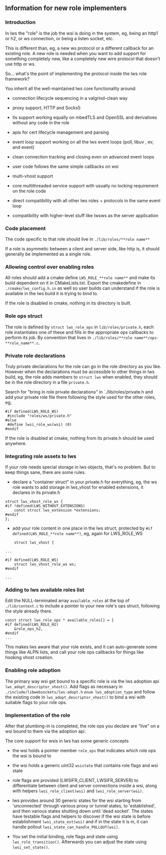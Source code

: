 ## Information for new role implementers

### Introduction

In lws the "role" is the job the wsi is doing in the system, eg,
being an http1 or h2, or ws connection, or being a listen socket, etc.

This is different than, eg, a new ws protocol or a different callback
for an existing role.  A new role is needed when you want to add support for
something completely new, like a completely new wire protocol that
doesn't use http or ws.

So... what's the point of implementing the protocol inside the lws role framework?

You inherit all the well-maintained lws core functionality around:

 - connection lifecycle sequencing in a valgrind-clean way

 - proxy support, HTTP and Socks5

 - tls support working equally on mbedTLS and OpenSSL and derivatives without any code in the role

 - apis for cert lifecycle management and parsing

 - event loop support working on all the lws event loops (poll, libuv , ev, and event)

 - clean connection tracking and closing even on advanced event loops

 - user code follows the same simple callbacks on wsi

 - multi-vhost support

 - core multithreaded service support with usually no locking requirement on the role code

 - direct compatibility with all other lws roles + protocols in the same event loop

 - compatibility with higher-level stuff like lwsws as the server application

### Code placement

The code specific to that role should live in `./lib/roles/**role name**`

If a role is asymmetic between a client and server side, like http is, it
should generally be implemented as a single role.

### Allowing control over enabling roles

All roles should add a cmake define `LWS_ROLE_**role name**` and make its build
dependent on it in CMakeLists.txt.  Export the cmakedefine in `./cmake/lws_config.h.in`
as well so user builds can understand if the role is available in the lws build it is
trying to bind to.

If the role is disabled in cmake, nothing in its directory is built.

### Role ops struct

The role is defined by `struct lws_role_ops` in `lib/roles/private.h`,
each role instantiates one of these and fills in the appropriate ops
callbacks to perform its job.  By convention that lives in
`./lib/roles/**role name**/ops-**role_name**.c`.

### Private role declarations

Truly private declarations for the role can go in the role directory as you like.
However when the declarations must be accessible to other things in lws build, eg,
the role adds members to `struct lws` when enabled, they should be in the role
directory in a file `private.h`.

Search for "bring in role private declarations" in `./lib/roles/private.h
and add your private role file there following the style used for the other roles,
eg,

```
#if defined(LWS_ROLE_WS)
 #include "roles/ws/private.h"
#else
 #define lwsi_role_ws(wsi) (0)
#endif
```

If the role is disabled at cmake, nothing from its private.h should be used anywhere.

### Integrating role assets to lws

If your role needs special storage in lws objects, that's no problem.  But to keep
things sane, there are some rules.

 - declare a "container struct" in your private.h for everything, eg, the ws role wants
   to add storage in lws_vhost for enabled extensions, it declares in its private.h

```
struct lws_vhost_role_ws {
#if !defined(LWS_WITHOUT_EXTENSIONS)
	const struct lws_extension *extensions;
#endif
};
```

 - add your role content in one place in the lws struct, protected by `#if defined(LWS_ROLE_**role name**)`,
   eg, again for LWS_ROLE_WS

```
	struct lws_vhost {

...

#if defined(LWS_ROLE_WS)
	struct lws_vhost_role_ws ws;
#endif

...
```

### Adding to lws available roles list

Edit the NULL-terminated array `available_roles` at the top of `./lib/context.c` to include
a pointer to your new role's ops struct, following the style already there.

```
const struct lws_role_ops * available_roles[] = {
#if defined(LWS_ROLE_H2)
	&role_ops_h2,
#endif
...
```

This makes lws aware that your role exists, and it can auto-generate some things like
ALPN lists, and call your role ops callbacks for things like hooking vhost creation.

### Enabling role adoption

The primary way wsi get bound to a specific role is via the lws adoption api
`lws_adopt_descriptor_vhost()`.  Add flags as necessary in `./include/libwebsockets/lws-adopt.h`
`enum lws_adoption_type` and follow the existing code in `lws_adopt_descriptor_vhost()`
to bind a wsi with suitable flags to your role ops.

### Implementation of the role

After that plumbing-in is completed, the role ops you declare are "live" on a wsi
bound to them via the adoption api.

The core support for wsis in lws has some generic concepts

 - the wsi holds a pointer member `role_ops` that indicates which role ops the
   wsi is bound to

 - the wsi holds a generic uint32 `wsistate` that contains role flags and wsi state

 - role flags are provided (LWSIFR_CLIENT, LWSIFR_SERVER) to differentiate between
   client and server connections inside a wsi, along with helpers `lwsi_role_client(wsi)`
   and `lwsi_role_server(wsi)`.

 - lws provides around 30 generic states for the wsi starting from 'unconnected' through
   various proxy or tunnel states, to 'established', and then various states shutting
   down until 'dead socket'.  The states have testable flags and helpers to discover if
   the wsi state is before establishment `lwsi_state_est(wsi)` and if in the state it is
   in, it can handle pollout `lwsi_state_can_handle_POLLOUT(wsi)`.

 - You set the initial binding, role flags and state using `lws_role_transition()`.  Afterwards
   you can adjust the state using `lwsi_set_state()`.

